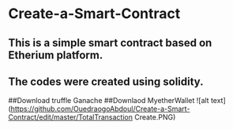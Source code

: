 # Create-a-Smart-Contract
## This is a simple smart contract based on Etherium platform.
## The codes were created using solidity.

##Download truffle Ganache
##Downlaod MyetherWallet
![alt text](https://github.com/OuedraogoAbdoul/Create-a-Smart-Contract/edit/master/TotalTransaction Create.PNG)

